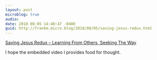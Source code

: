 ```yaml
---
layout: post
microblog: true
audio: 
date: 2018-08-05 14:40:47 -0400
guid: http://frankm.micro.blog/2018/08/05/saving-jesus-redux.html
---
```

[Saving Jesus Redux – Learning From Others, Seeking The Way](https://the-narthex.org/2011/03/11/saving-jesus-redux/)

I hope the embedded video I provides food for thought. 
